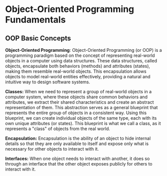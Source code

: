 # Object-Oriented Programming Fundamentals

## OOP Basic Concepts

**Object-Oriented Programming**:
Object-Oriented Programming (or OOP) is a programming paradigm based on the concept of 
representing real-world objects in a computer 
using data structures. These data structures, called objects, 
encapsulate both behaviors (methods) and attributes (states), 
making them resemble real-world objects. This encapsulation allows 
objects to model real-world entities effectively, providing a natural 
and intuitive way to design software systems.


**Classes:**
When we need to represent a group of real-world objects in a computer system, 
where these objects share common behaviors and attributes, we extract their 
shared characteristics and create an abstract 
representation of them. This abstraction serves as a general blueprint 
that represents the entire group of objects in a consistent way. Using 
this blueprint, we can create individual objects of the same type, 
each with its own unique attributes (or states). This blueprint is what 
we call a class, as it represents a "class" of objects from the real world.


**Encapsulation:**
Encapsulation is the ability of an object to hide internal details so that they are only available to itself and expose only what is necessary for other objects to interact with it.


**Interfaces:**
When one object needs to interact with another, it does so through an interface that the other object exposes publicly for others to interact with it.



